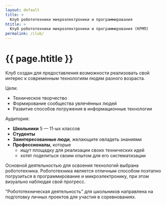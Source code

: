 ```yaml
---
layout: default
title: >
  Клуб робототехники микроэлектроники и программирования
htitle: >
  Клуб робототехники микроэлектроники и программирования (КРМП)
permalink: /club/
---
```


# [](#header-1) {{ page.htitle }}

Клуб создан для предоставления возможности реализовать свой интерес к
современным технологиям людям разного возраста.

Цели:
 * Техническое творчество
 * Формирование сообщества увлечённых людей
 * Развитие способов погружения в информационные технологии

Аудитория:
 * **Школьники** 5 — 11-ых классов
 * **Студенты**
 * **Заинтересованные люди**, желающите овладеть знаниями
 * **Профессионалы**, которые
   * ищут площадку для реализации своих технических идей
   * хотят поделиться своим опытом для его систематизации

Основной деятельностью для освоения технологий выбрана робототехника.
Робототехника является отличным способом поэтапно погрузиться в программирование
и микроэлектронику, при этом визуально наблюдая свой прогресс.

"Робототехническая деятельность" для школьников направлена на подготовку
личных проектов для участия в соревнованиях.

